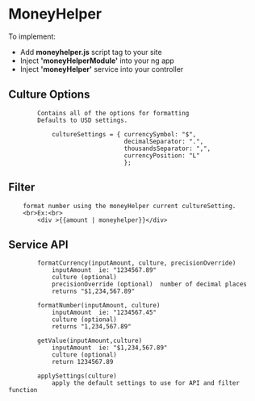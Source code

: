 # MoneyHelper

To implement:

- Add **moneyhelper.js** script tag to your site
- Inject **'moneyHelperModule'** into your ng app
- Inject **'moneyHelper'** service into your controller

## Culture Options

 			Contains all of the options for formatting
 			Defaults to USD settings.

 			    cultureSettings = { currencySymbol: "$",
						            decimalSeparator: ".",
						            thousandsSeparator: ",",
						            currencyPosition: "L"
							        };


## Filter
		format number using the moneyHelper current cultureSetting.
		<br>Ex:<br>
			<div >{{amount | moneyhelper}}</div>

## Service API 


            formatCurrency(inputAmount, culture, precisionOverride)
            	inputAmount  ie: "1234567.89"
            	culture (optional)
            	precisionOverride (optional)  number of decimal places
            	returns "$1,234,567.89"

            formatNumber(inputAmount, culture)
            	inputAmount  ie: "1234567.45"
            	culture (optional)
            	returns "1,234,567.89"

            getValue(inputAmount,culture)
            	inputAmount  ie: "$1,234,567.89"
            	culture (optional)
            	return 1234567.89

            applySettings(culture)
                apply the default settings to use for API and filter function


